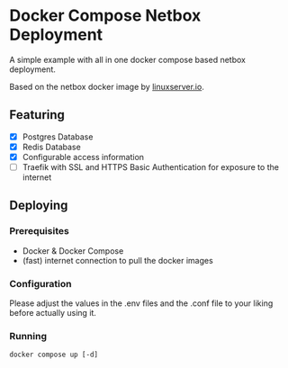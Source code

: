 # Docker Compose Netbox Deployment
A simple example with all in one docker compose based netbox deployment.

Based on the netbox docker image by [linuxserver.io](https://github.com/linuxserver/docker-netbox).

## Featuring
- [x] Postgres Database
- [x] Redis Database
- [x] Configurable access information
- [ ] Traefik with SSL and HTTPS Basic Authentication for exposure to the internet

## Deploying

### Prerequisites
- Docker & Docker Compose
- (fast) internet connection to pull the docker images

### Configuration
Please adjust the values in the .env files and the .conf file to your liking before actually using it.

### Running

`docker compose up [-d]`
